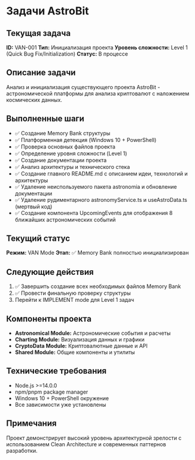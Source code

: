 # Задачи AstroBit

## Текущая задача
**ID:** VAN-001
**Тип:** Инициализация проекта
**Уровень сложности:** Level 1 (Quick Bug Fix/Initialization)
**Статус:** В процессе

## Описание задачи
Анализ и инициализация существующего проекта AstroBit - астрономической платформы для анализа криптовалют с наложением космических данных.

## Выполненные шаги
- ✅ Создание Memory Bank структуры
- ✅ Платформенная детекция (Windows 10 + PowerShell)
- ✅ Проверка основных файлов проекта
- ✅ Определение уровня сложности (Level 1)
- ✅ Создание документации проекта
- ✅ Анализ архитектуры и технического стека
- ✅ Создание главного README.md с описанием идеи, технологий и архитектуры
- ✅ Удаление неиспользуемого пакета astronomia и обновление документации
- ✅ Удаление рудиментарного astronomyService.ts и useAstroData.ts (мертвый код)
- ✅ Создание компонента UpcomingEvents для отображения 8 ближайших астрономических событий

## Текущий статус
**Режим:** VAN Mode
**Этап:** ✅ Memory Bank полностью инициализирован

## Следующие действия
1. ✅ Завершить создание всех необходимых файлов Memory Bank
2. ✅ Провести финальную проверку структуры
3. Перейти к IMPLEMENT mode для Level 1 задач

## Компоненты проекта
- **Astronomical Module:** Астрономические события и расчеты
- **Charting Module:** Визуализация данных и графики  
- **CryptoData Module:** Криптовалютные данные и API
- **Shared Module:** Общие компоненты и утилиты

## Технические требования
- Node.js >=14.0.0
- npm/pnpm package manager
- Windows 10 + PowerShell окружение
- Все зависимости уже установлены

## Примечания
Проект демонстрирует высокий уровень архитектурной зрелости с использованием Clean Architecture и современных паттернов разработки.
